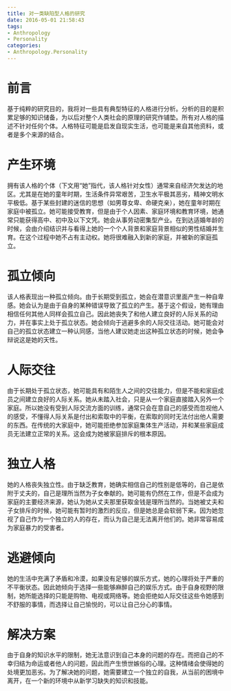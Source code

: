 ```yaml
---
title: 对一类缺陷型人格的研究
date: 2016-05-01 21:58:43
tags:
- Anthropology
- Personality
categories:
- Anthropology.Personality
---
```


# 前言 #
基于纯粹的研究目的，我将对一些具有典型特征的人格进行分析。分析的目的是积累足够的知识储备，为以后对整个人类社会的原理的研究作铺垫。所有对人格的描述不针对任何个体。人格特征可能是启发自现实生活，也可能是来自其他资料，或者是多个来源的结合。

# 产生环境 #
拥有该人格的个体（下文用“她”指代，该人格针对女性）通常来自经济欠发达的地区。尤其是在她的童年时期，生活条件异常艰苦，卫生水平极其恶劣，精神文明水平极低。基于某些封建的迷信的思想（如男尊女卑、命硬克亲），她在童年时期在家庭中被孤立。她可能接受教育，但是由于个人因素、家庭环境和教育环境，她通常只能获得高中、初中及以下文凭。她会从事劳动密集型产业。在到达适婚年龄的时候，会由介绍结识并与看得上她的一个个人背景和家庭背景相似的男性结婚并生育。在这个过程中她不占有主动权。她将很难融入到新的家庭，并被新的家庭孤立。

# 孤立倾向 #
该人格表现出一种孤立倾向。由于长期受到孤立，她会在潜意识里面产生一种自卑感。她会认为是由于自身的某种错误导致了孤立的产生。基于这个假设，她有理由相信任何其他人同样会孤立自己。因此她丧失了和他人建立良好的人际关系的动力，并在事实上处于孤立状态。她会倾向于逃避多余的人际交往活动。她可能会对自己的孤立状态建立一种认同感，当他人建议她走出这种孤立状态的时候，她会争辩说这是她的天性。

# 人际交往 #
由于长期处于孤立状态，她可能具有和陌生人之间的交往能力，但是不能和家庭成员之间建立良好的人际关系。她从未踏入社会，只是从一个家庭直接踏入另外一个家庭。所以她没有受到人际交流方面的训练，通常只会在意自己的感受而忽视他人的感受，不懂得人际关系是付出和索取中的平衡，在索取的同时无法付出他人需要的东西。在传统的大家庭中，她可能拒绝参加家庭集体生产活动，并和某些家庭成员无法建立正常的关系。这会成为她被家庭排斥的根本原因。

# 独立人格 #
她的人格丧失独立性。由于缺乏教育，她确实相信自己的性别是低等的，自己是依附于丈夫的，自己是理所当然为子女奉献的。她可能有仍然在工作，但是不会成为家庭的主要经济来源，她认为她从丈夫那里获取金钱是理所当然的。当她被丈夫和子女排斥的时候，她可能有暂时的激烈的反应，但是她总是会软弱下来。因为她忽视了自己作为一个独立的人的存在，而认为自己是无法离开他们的。她非常容易成为家庭暴力的受害者。

# 逃避倾向 #
她的生活中充满了矛盾和冷漠，如果没有足够的娱乐方式，她的心理将处于严重的不平衡状态。因此她倾向于选择一些能够麻醉自己的娱乐方式。由于自身视野的限制，她所能选择的只能是购物、电视或网络等。她会拒绝如人际交往这些令她感到不舒服的事情，而选择让自己愉悦的，可以让自己分心的事情。

# 解决方案 #
由于自身的知识水平的限制，她无法意识到自己本身的问题的存在。而把自己的不幸归结为命运或者他人的问题，因此而产生愤世嫉俗的心理。这种情绪会使得她的处境更加恶劣。为了解决她的问题，她需要建立一个独立的自我，从当前的困境中离开，在一个新的环境中从新学习缺失的知识和技能。